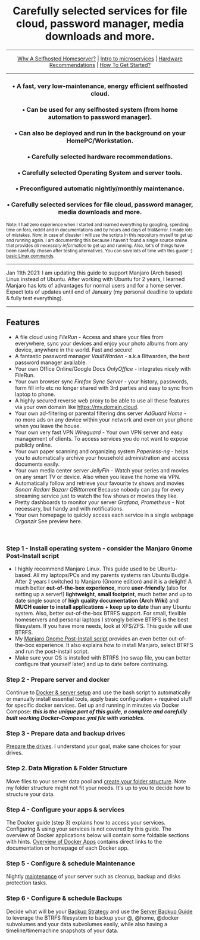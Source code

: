<h1 align="center"><strong>Carefully selected services for file cloud, password manager, media downloads and more.</strong></h1>

***
<p align="center">
  <a href="Justification.md">Why A Selfhosted Homeserver?</a> |
  <a href="https://www.docker.com/resources/what-container">Intro to microservices</a> |
  <a href="Recommendations.md">Hardware Recommendations</a> |
  <a href="#">How To Get Started?</a>
</p>

***

<h3 align="center">&bull; <strong>A fast, very low-maintenance, energy efficient selfhosted cloud.</strong></h3>
<h3 align="center">&bull; <strong>Can be used for any selfhosted system (from home automation to password manager).</strong></h3>
<h3 align="center">&bull; <strong>Can also be deployed and run in the background on your HomePC/Workstation.</strong></h3>
<h3 align="center">&bull; <strong>Carefully selected hardware recommendations.</strong></h3>
<h3 align="center">&bull; <strong>Carefully selected Operating System and server tools.</strong></h3>
<h3 align="center">&bull; <strong>Preconfigured automatic nightly/monthly maintenance.</strong></h3>
<h3 align="center">&bull; <strong>Carefully selected services for file cloud, password manager, media downloads and more.</strong></h3>

<sub>Note: I had zero experience when I started and learned everything by googling, spending time on fora, reddit and in documentations and by hours and days of trial&error. I made lots of mistakes. Now, in case of disaster I will use the scripts in this repository myself to get up and running again. I am documenting this because I haven't found a single source online that provides _all necessary information_ to get up and running. Also, lot's of things have been carefully chosen after testing alternatives. You can save lots of time with this guide! :) [basic Linux commands](https://www.hostinger.com/tutorials/linux-commands).</sub>

***
Jan 11th 2021: I am updating this guide to support Manjaro (Arch based) Linux instead of Ubuntu. 
After working with Ubuntu for 2 years, I learned Manjaro has lots of advantages for normal users and for a home server. 
Expect lots of updates until end of January (my personal deadline to update & fully test everything). 
***

## Features
* A file cloud using _FileRun_ - Access and share your files from everywhere, sync your devices and enjoy your photo albums from any device, anywhere in the world. Fast and secure!
* A fantastic password manager _VaultWarden_ - a.k.a Bitwarden, the best password manager available. 
* Your own Office Online/Google Docs _OnlyOffice_ - integrates nicely with FileRun. 
* Your own browser sync _Firefox Sync Server_ - your history, passwords, form fill info etc no longer shared with 3rd parties and easy to sync from laptop to phone.
* A highly secured reverse web proxy to be able to use all these features via your own domain like https://my.domain.cloud. 
* Your own ad-filtering or parental filtering dns server _AdGuard Home_ - no more ads on any device within your network and even on your phone when you leave the house.
* Your own very fast VPN _Wireguard_ - Your own VPN server and easy management of clients. To access services you do not want to expose publicly online.
* Your own paper scanning and organizing system _Paperless-ng_ - helps you to automatically archive your household administration and access documents easily.
* Your own media center server _JellyFin_ - Watch your series and movies on any smart TV or device. Also when you leave the home via VPN.
* Automatically follow and retrieve your favourite tv shows and movies _Sonarr Radarr Bazarr QBittorrent_ Because nobody can pay for every streaming service just to watch the few shows or movies they like. 
* Pretty dashboards to monitor your server _Grafana, Prometheus_ - Not necessary, but handy and with notifications. 
* Your own homepage to quickly access each service in a single webpage _Organzir_ See preview here.

&nbsp;

### Step 1 - Install operating system - consider the Manjaro Gnome Post-Install script
- I highly recommend Manjaro Linux.
This guide used to be Ubuntu-based. All my laptops/PCs and my parents systems ran Ubuntu Budgie. After 2 years I switched to Manjaro (Gnome edition) and it is a delight!
A much better **out-of-the-box experience**, more **user-friendly** (also for setting up a server!)  **lightweight**, **small footprint**, much better and up to date single source of **high quality documentation (Arch Wiki)** and **MUCH easier to install applications + keep up to date** than any Ubuntu system. Also, better out-of-the-box BTRFS support. For small, flexible homeservers and personal laptops I strongly believe BTRFS is the best filesystem. If you have more needs, look at XFS/ZFS. This guide will use BTRFS. 
- My [Manjaro Gnome Post-Install script](https://github.com/zilexa/manjaro-gnome-post-install) provides an even better out-of-the-box experience. It also explains how to install Manjaro, select BTRFS and run the post-install script. 
- Make sure your OS is installed with BTRFS (no swap file, you can better configure that yourself later) and up to date before continuing. 


### Step 2 - Prepare server and docker
Continue to [Docker & server setup](https://github.com/zilexa/Homeserver/tree/master/docker) and use the bash script to automatically or manually install essential tools, apply basic configuration + required stuff for specific docker services. Get up and running in minutes via Docker Compose: _**this is the unique part of this guide, a complete and carefully built working Docker-Compose.yml file with variables.**_

### Step 3 - Prepare data and backup drives
[Prepare the drives](https://github.com/zilexa/Homeserver/tree/master/filesystem). I understand your goal, make sane choices for your drives.

### Step 2. Data Migration & Folder Structure
Move files to your server data pool and [create your folder structure](https://github.com/zilexa/Homeserver/tree/master/filesystem/folderstructure). Note my folder structure might not fit your needs. It's up to you to decide how to structure your data. 

### Step 4 - Configure your apps & services
The Docker guide (step 3) explains how to access your services. Configuring & using your services is not covered by this guide. 
The overview of Docker applications below will contain some foldable sections with hints. 
[Overview of Docker Apps](https://github.com/zilexa/Homeserver/blob/master/Applications-Overview.md) contains direct links to the documentation or homepage of each Docker app. 

### Step 5 - Configure & schedule Maintenance
Nightly [maintenance](https://github.com/zilexa/Homeserver/tree/master/maintenance-tasks) of your server such as cleanup, backup and disks protection tasks. 

### Step 6 - Configure & schedule Backups
Decide what will be your [Backup Strategy](https://github.com/zilexa/Homeserver/blob/master/backup-strategy/backupstrategy.md) and use the [Server Backup Guide](https://github.com/zilexa/Homeserver/tree/master/backup-strategy) to leverage the BTRFS filesystem to backup your @, @home, @docker subvolumes and your data subvolumes easily, while also having a timeline/timemachine snapshots of your data. 

